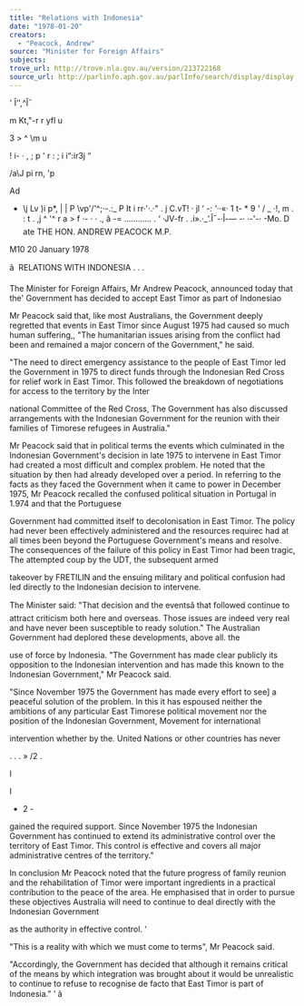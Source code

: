 ```yaml
---
title: "Relations with Indonesia"
date: "1978-01-20"
creators:
  - "Peacock, Andrew"
source: "Minister for Foreign Affairs"
subjects:
trove_url: http://trove.nla.gov.au/version/213722168
source_url: http://parlinfo.aph.gov.au/parlInfo/search/display/display.w3p;query=Id%3A%22media/pressrel/HPR10026139%22
---
```


 ' Î‘',^Î¯ 

 m Kt,"-r r yfl u

 3 > ^ \m u

 !  i- · ,  ;  p ' r  : ; i i“:ir3j “

 /a\J pi rn, 'p 

 Ad

 -  \j Lv )i p*, | |  P \vp'/'^;·-.:_ P It i rr·'·.·" .  j C.vT! ·  jl ‘ *-: '·*·«· 1  t- * 9  ' / _  ·!, m .  : t . ,j ^  '^ r a >  f  ·-  ·  ·  ., â -= ............ . ‘  ·JV-fr . .i».·_’.Î¯-·Î-—  -· ·-'-· -Mo. D ate THE HON. ANDREW PEACOCK M.P.

 M10 20 January 1978

 â   RELATIONS WITH INDONESIA .  .  .

 The Minister for Foreign Affairs,  Mr Andrew Peacock,  announced  today that the' Government has decided to accept East Timor as part of  Indonesiao

 Mr Peacock said that, like most Australians,  the Government  deeply regretted that events in East Timor since August 1975 had caused  so much human suffering,, "The humanitarian issues arising from the  conflict had been and remained a major concern of the Government,"  he said.

 "The need to direct emergency assistance to the people of  East Timor led the Government in 1975 to direct funds through the  Indonesian Red Cross for relief work in East Timor. This followed the  breakdown of negotiations for access to the territory by the Inter­

 national Committee of the Red Cross, The Government has also discussed  arrangements with the Indonesian Government for the reunion with their  families of Timorese refugees in Australia."

 Mr Peacock said that in political terms the events which  culminated in the Indonesian Government's decision in late 1975 to  intervene in East Timor had created a most difficult and complex  problem. He noted that the situation by then had already developed  over a period. In referring to the facts as they faced the Government  when it came to power in December 1975, Mr Peacock recalled the confused  political situation in Portugal in 1.974 and that the Portuguese 

 Government had committed itself to decolonisation in East Timor. The  policy had never been effectively administered and the resources requirec  had at all times been beyond the Portuguese Government's means and  resolve. The consequences of the failure of this policy in East Timor  had been tragic, The attempted coup by the UDT,  the subsequent armed 

 takeover by FRETILIN and the ensuing military and political confusion  had led directly to the Indonesian decision to intervene.

 The Minister said: "That decision and the eventsâ that followed  continue to attract criticism both here and overseas.  Those issues are  indeed very real and have never been susceptible to ready solution." The Australian Government had deplored these developments,  above all. the 

 use of force by Indonesia. "The Government has made clear publicly its  opposition to the Indonesian intervention and has made this known to the  Indonesian Government," Mr Peacock said.

 "Since November 1975 the Government has made every effort to see]  a peaceful solution of the problem. In this it has espoused neither the  ambitions of any particular East Timorese political movement nor the  position of the Indonesian Government,  Movement for international 

 intervention whether by the. United Nations or other countries has never

 . . . » /2 .

 I

 I

 - 2 -

 gained the required support. Since November 1975 the Indonesian  Government has continued to extend its administrative control over  the territory of East Timor. This control is effective and covers  all major administrative centres of the territory."

 In conclusion Mr Peacock noted that the future progress  of family reunion and the rehabilitation of Timor were important  ingredients in a practical contribution to the peace of the area. He emphasised that in order to pursue these objectives Australia  will need to continue to deal directly with the Indonesian Government 

 as the authority in effective control. '

 "This is a reality with which we must come to terms", Mr  Peacock said.

 "Accordingly, the Government has decided that although it  remains critical of the means by which integration was brought about  it would be unrealistic to continue to refuse to recognise de facto  that East Timor is part of Indonesia." ’  â 

